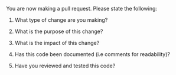 You are now making a pull request. Please state the following:

1) What type of change are you making?

2) What is the purpose of this change?

3) What is the impact of this change?

4) Has this code been documented (i.e comments for readability)?
   
5) Have you reviewed and tested this code?
